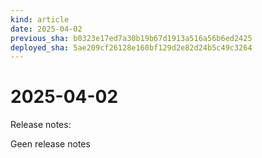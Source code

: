 ```yaml
---
kind: article
date: 2025-04-02
previous_sha: b0323e17ed7a30b19b67d1913a516a56b6ed2425
deployed_sha: 5ae209cf26128e160bf129d2e82d24b5c49c3264
---
```


# 2025-04-02

Release notes:

Geen release notes
